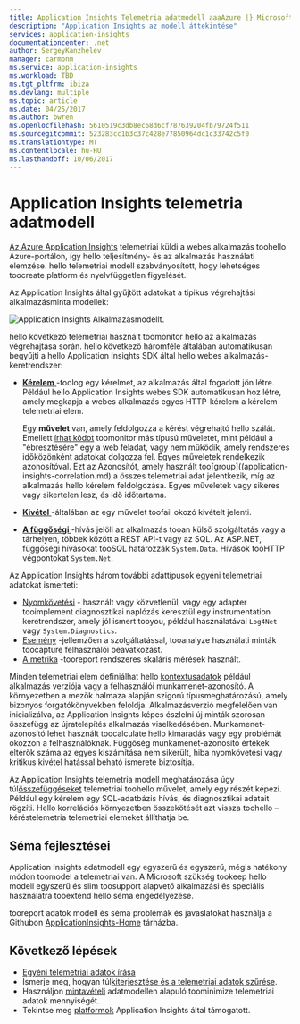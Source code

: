 ```yaml
---
title: Application Insights Telemetria adatmodell aaaAzure |} Microsoft Docs
description: "Application Insights az modell áttekintése"
services: application-insights
documentationcenter: .net
author: SergeyKanzhelev
manager: carmonm
ms.service: application-insights
ms.workload: TBD
ms.tgt_pltfrm: ibiza
ms.devlang: multiple
ms.topic: article
ms.date: 04/25/2017
ms.author: bwren
ms.openlocfilehash: 5610519c3db8ec68d6cf787639204fb79724f511
ms.sourcegitcommit: 523283cc1b3c37c428e77850964dc1c33742c5f0
ms.translationtype: MT
ms.contentlocale: hu-HU
ms.lasthandoff: 10/06/2017
---
```

# <a name="application-insights-telemetry-data-model"></a>Application Insights telemetria adatmodell

[Az Azure Application Insights](app-insights-overview.md) telemetriai küldi a webes alkalmazás toohello Azure-portálon, így hello teljesítmény- és az alkalmazás használati elemzése. hello telemetriai modell szabványosított, hogy lehetséges toocreate platform és nyelvfüggetlen figyelését. 

Az Application Insights által gyűjtött adatokat a tipikus végrehajtási alkalmazásminta modellek:

![Application Insights Alkalmazásmodellt.](./media/application-insights-data-model/application-insights-data-model.png)

hello következő telemetriai használt toomonitor hello az alkalmazás végrehajtása során. hello következő háromféle általában automatikusan begyűjti a hello Application Insights SDK által hello webes alkalmazás-keretrendszer:

* [**Kérelem** ](application-insights-data-model-request-telemetry.md) -toolog egy kérelmet, az alkalmazás által fogadott jön létre. Például hello Application Insights webes SDK automatikusan hoz létre, amely megkapja a webes alkalmazás egyes HTTP-kérelem a kérelem telemetriai elem. 

    Egy **művelet** van, amely feldolgozza a kérést végrehajtó hello szálát. Emellett [írhat kódot](app-insights-api-custom-events-metrics.md#trackrequest) toomonitor más típusú műveletet, mint például a "ébresztésére" egy a web feladat, vagy nem működik, amely rendszeres időközönként adatokat dolgozza fel.  Egyes műveletek rendelkezik azonosítóval. Ezt az Azonosítót, amely használt too[group]((application-insights-correlation.md) a összes telemetriai adat jelentkezik, míg az alkalmazás hello kérelem feldolgozása. Egyes műveletek vagy sikeres vagy sikertelen lesz, és idő időtartama.
* [**Kivétel** ](application-insights-data-model-exception-telemetry.md) -általában az egy művelet toofail okozó kivételt jelenti.
* [**A függőségi** ](application-insights-data-model-dependency-telemetry.md) -hívás jelöli az alkalmazás tooan külső szolgáltatás vagy a tárhelyen, többek között a REST API-t vagy az SQL. Az ASP.NET, függőségi hívásokat tooSQL határozzák `System.Data`. Hívások tooHTTP végpontokat `System.Net`. 

Az Application Insights három további adattípusok egyéni telemetriai adatokat ismerteti:

* [Nyomkövetési](application-insights-data-model-trace-telemetry.md) - használt vagy közvetlenül, vagy egy adapter tooimplement diagnosztikai naplózás keresztül egy instrumentation keretrendszer, amely jól ismert tooyou, például használatával `Log4Net` vagy `System.Diagnostics`.
* [Esemény](application-insights-data-model-event-telemetry.md) -jellemzően a szolgáltatással, tooanalyze használati minták toocapture felhasználói beavatkozást.
* [A metrika](application-insights-data-model-metric-telemetry.md) -tooreport rendszeres skaláris mérések használt.

Minden telemetriai elem definiálhat hello [kontextusadatok](application-insights-data-model-context.md) például alkalmazás verziója vagy a felhasználói munkamenet-azonosító. A környezetben a mezők halmaza alapján szigorú típusmeghatározású, amely bizonyos forgatókönyvekben feloldja. Alkalmazásverzió megfelelően van inicializálva, az Application Insights képes észlelni új minták szorosan összefügg az újratelepítés alkalmazás viselkedésében. Munkamenet-azonosító lehet használt toocalculate hello kimaradás vagy egy problémát okozzon a felhasználóknak. Függőség munkamenet-azonosító értékek eltérők száma az egyes kiszámítása nem sikerült, hiba nyomkövetési vagy kritikus kivétel hatással beható ismerete biztosítja.

Az Application Insights telemetria modell meghatározása úgy túl[összefüggéseket](application-insights-correlation.md) telemetriai toohello művelet, amely egy részét képezi. Például egy kérelem egy SQL-adatbázis hívás, és diagnosztikai adatait rögzíti. Hello korrelációs környezetben összekötését azt vissza toohello – kéréstelemetria telemetriai elemeket állíthatja be.

## <a name="schema-improvements"></a>Séma fejlesztései

Application Insights adatmodell egy egyszerű és egyszerű, mégis hatékony módon toomodel a telemetriai van. A Microsoft szükség tookeep hello modell egyszerű és slim toosupport alapvető alkalmazási és speciális használatra tooextend hello séma engedélyezése.

tooreport adatok modell és séma problémák és javaslatokat használja a Githubon [ApplicationInsights-Home](https://github.com/Microsoft/ApplicationInsights-Home/labels/schema) tárházba.

## <a name="next-steps"></a>Következő lépések

- [Egyéni telemetriai adatok írása](app-insights-api-custom-events-metrics.md)
- Ismerje meg, hogyan túl[kiterjesztése és a telemetriai adatok szűrése](app-insights-api-filtering-sampling.md).
- Használjon [mintavételi](app-insights-sampling.md) adatmodellen alapuló toominimize telemetriai adatok mennyiségét.
- Tekintse meg [platformok](app-insights-platforms.md) Application Insights által támogatott.
